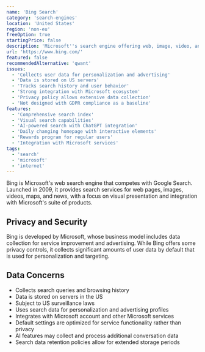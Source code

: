 ```yaml
---
name: 'Bing Search'
category: 'search-engines'
location: 'United States'
region: 'non-eu'
freeOption: true
startingPrice: false
description: 'Microsoft''s search engine offering web, image, video, and map search services with AI integration.'
url: 'https://www.bing.com/'
featured: false
recommendedAlternative: 'qwant'
issues:
  - 'Collects user data for personalization and advertising'
  - 'Data is stored on US servers'
  - 'Tracks search history and user behavior'
  - 'Strong integration with Microsoft ecosystem'
  - 'Privacy policy allows extensive data collection'
  - 'Not designed with GDPR compliance as a baseline'
features:
  - 'Comprehensive search index'
  - 'Visual search capabilities'
  - 'AI-powered search with ChatGPT integration'
  - 'Daily changing homepage with interactive elements'
  - 'Rewards program for regular users'
  - 'Integration with Microsoft services'
tags:
  - 'search'
  - 'microsoft'
  - 'internet'
---
```


Bing is Microsoft's web search engine that competes with Google Search. Launched in 2009, it provides search services for web pages, images, videos, maps, and news, with a focus on visual presentation and integration with Microsoft's suite of products.

## Privacy and Security

Bing is developed by Microsoft, whose business model includes data collection for service improvement and advertising. While Bing offers some privacy controls, it collects significant amounts of user data by default that is used for personalization and targeting.

## Data Concerns

- Collects search queries and browsing history
- Data is stored on servers in the US
- Subject to US surveillance laws
- Uses search data for personalization and advertising profiles
- Integrates with Microsoft account and other Microsoft services
- Default settings are optimized for service functionality rather than privacy
- AI features may collect and process additional conversation data
- Search data retention policies allow for extended storage periods